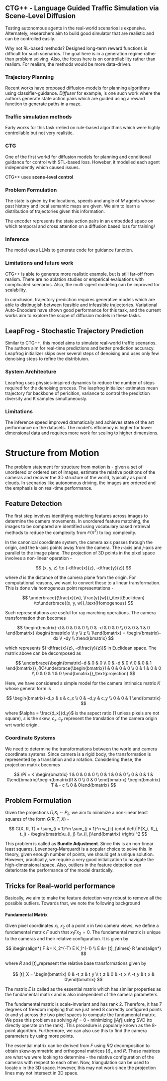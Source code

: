 ## CTG++ - Language Guided Traffic Simulation via Scene-Level Diffusion

Testing autonomous agents in the real-world scenarios is expensive. Alternately, researchers aim to build good simulator that are realistic and can be controlled easily. 

Why not RL-based methods? Designed long-term reward functions is difficult for such scenarios. The goal here is in a generation regime rather than problem solving. Also, the focus here is on controllability rather than realism. For realism, the methods would be more data-driven.

### Trajectory Planning

Recent works have proposed diffusion-models for planning algorithms using classifier-guidance. *Diffuser* for example, is one such work where the authors generate state action pairs which are guided using a reward function to generate paths in a maze. 

### Traffic simulation methods

Early works for this task rrelied on rule-based algorithms which were highly controllable but not very realistic.

### CTG

One of the first workd for diffusion models for planning and conditional guidance for control with STL-based loss. Howeber, it modelled each agent independently which caused issues.

CTG++ uses **scene-level control** 

### Problem Formulation

The state is given by the locations, speeds and angle of $M$ agents whose past history and local semantic maps are given. We aim to learn a distribution of trajectories given this information. 

The encoder represents the state action pairs in an embedded space on which temporal and cross attention on a diffusion based loss for training/ 

### Inference

The model uses LLMs to generate code for guidance function. 

### Limitations and future work

CTG++ is able to generate more realistic example, but is still far-off from realism. There are no ablation studies or emperical evaluations with complicated scenarios. Also, the multi-agent modeling can be improved for scalability. 

In conclusion, trajectory prediction requires generative models which are able to distinugish between feasible and infeasible trajectories. Variational Auto-Encoders have shown good performance for this task, and the current works aim to explore the scope of diffusion models in these tasks. 

## LeapFrog - Stochastic Trajectory Prediction

Similar to CTG++, this model aims to simulate real-world traffic scenarios. The authors aim for real-time predictions and better prediction accuracy. Leapfrog initializer skips over several steps of denoising and uses only few denoising steps to refine the distribtuion.

### System Architecture

Leapfrog uses physics-inspired dynamics to reduce the number of steps required for the denoising process. The leapfrog initializer estimates mean trajectory for backbone of pericition, variance to control the prediction diversity and K samples simultaneously. 

### Limitations

The inference speed improved dramatically and achieves state of the art performance on the datasets. The model's efficiency is higher for lower dimensional data and requires more work for scaling to higher dimensions. 

# Structure from Motion

The problem statement for structure from motion is - given a set of unordered or ordered set of images, estimate the relative positions of the cameras and recover the 3D structure of the world, typically as point clouds. In scenarios like autonomous driving, the images are ordered and the emphasis is on real-time performance. 

## Feature Detection

The first step involves identifying matching features across images to determine the camera movements. In unordered feature matching, the images to be compared are identified using vocabulary based retrieval methods to reduce the complexity from $\mathcal O(n^2)$ to $\log$ complexity. 


In the canonical coordinate system, the camera axis passes through the origin, and the $k$-axis points away from the camera. The $i$-axis and $j$-axis are parallel to the image plane. The projection of 3D points in the pixel space involves a non-linear operation -

$$
(x, y, z) \to (-d\frac{x}{z}, -d\frac{y}{z})
$$

where $d$ is the distance of the camera plane from the origin. For computational reasons, we want to convert these to a linear transformation. This is done via homogenous point representations -

$$
\underbrace{(\frac{x}{w}, \frac{y}{w})}_\text{Euclidean} \to\underbrace{(x, y, w)}_\text{Homogenous}
$$

Such representations are useful for ray marching operations. The camera transformation then becomes

$$
\begin{bmatrix}-d & 0 & 0 & 0 \\ 0 & -d & 0 & 0 \\ 0 & 0 & 1 & 0 \end{bmatrix} \begin{bmatrix}x \\ y \\ z \\ 1\end{bmatrix} =  \begin{bmatrix}-dx \\ -dy \\ z\end{bmatrix}
$$

which represents $(-d\frac{x}{z}, -d\frac{y}{z})$ in Euclidean space. The matrix above can be decomposed as 

$$
\underbrace{\begin{bmatrix}-d & 0 & 0  \\ 0 & -d & 0  \\ 0 & 0 & 1  \end{bmatrix}}_{K}\underbrace{\begin{bmatrix}1 & 0 & 0 & 0 \\ 0 & 1 & 0 & 0 \\ 0 & 0 & 1 & 0 \end{bmatrix}}_\text{projection}
$$

Here, we have considered a simple model for the camera intrinsics matrix $K$ whose general form is

$$
\begin{bmatrix}-d_x & s & c_x  \\ 0 & -d_y & c_y  \\ 0 & 0 & 1  \end{bmatrix}
$$

where $\alpha = \frac{d_x}{d_y}$ is the aspect ratio (1 unless pixels are not square), $s$ is the skew, $c_x, c_y$ represent the translation of the camera origin wrt world origin.


### Coordinate Systems

We need to determine the transformations between the world and camera coordinate systems. Since camera is a rigid body, the transformation is represented by a translation and a rotation. Considering these, the projection matrix becomes

$$
\Pi = K \begin{bmatrix} 1 & 0 & 0 & 0 \\ 0 & 1 & 0 & 0 \\ 0 & 0 & 1 & 0\end{bmatrix}\begin{bmatrix}R & 0 \\ 0 & 0 \end{bmatrix} \begin{bmatrix} T & - c \\ 0 & 0\end{bmatrix}
$$

## Problem Formulation

Given the projections $\Pi_i X_i \sim P_{ii}$, we aim to minimize a non-linear least squares of the form $G(R, T, X)$ - 

$$
G(X, R, T) = \sum_{i = 1}^m \sum_{j = 1}^n w_{ij} \cdot \left\|P(X_i, R_j, t_j) - \begin{bmatrix}u_{i, j} \\v_{i, j}\end{bmatrix} \right\|^2
$$

This problem is called as **Bundle Adjustment**. Since this is an non-linear least squares, Levenberg-Marquardt is a popular choice to solve this. In theory, given enough number of points, we should get a unique solution. However, practically, we require a very good initialization to navigate the high-dimensional space. Also, outliers in the feature detection can deteriorate the performance of the model drastically.

## Tricks for Real-world performance

Basically, we aim to make the feature detection very robust to remove all the possible outliers. Towards that, we note the following background

#### Fundamental Matrix

Given pixel coordinates $x_1, x_2$ of a point $x$ in two camera views, we define a fundamental matrix $F$ such that $x_1Fx_2 = 0$. The fundamental matrix is unique to the cameras and their relative configuration. It is given by

$$
\begin{align*}
F &= K_2^{-T} E K_1^{-1} \\
E &= [t]_{\times} R
\end{align*}
$$

where $R$ and  $[t]_\times$represent the relative base transformations given by

$$
[t]_X = \begin{bmatrix} 0 & -t_z & t_y \\ t_z & 0 & -t_x \\ -t_y & t_x & 0\end{bmatrix}
$$

The matrix $E$ is called as the essential matrix which has similar properties as the fundamental matrix and is also independent of the camera parameters. 

The fundamental matrix is scale-invariant and has rank $2$. Therefore, it has $7$ degrees of freedom implying that we just need $8$ correctly configured points ($x$ and $y$) across the two pixel spaces to compute the fundamental matrix. We pose this problem as solving $Af = 0$ - minimizing $\|Af\|$ using SVD (to directly operate on the rank). This procedure is popularly known as the $8$-point algorithm. Furthermore, we can also use this to find the camera parameters by using more points.

The essential matrix can be derived from $F$ using $RQ$ decomposition to obtain skew-symmetric and orthogonal matrices $[t]_\times$ and $R$.  These matrices are what we were looking to determine - the relative configuration of the cameras with respect to each other. Now, triangulation can be used to locate $x$ in the 3D space. However, this may not work since the projection lines may not intersect in 3D space. 



